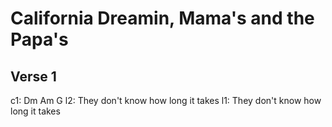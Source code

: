# California Dreamin, Mama's and the Papa's

## Verse 1

c1: Dm                    Am                G
l2: They don't know how   long it  takes
l1:            They don't know how long  it takes
